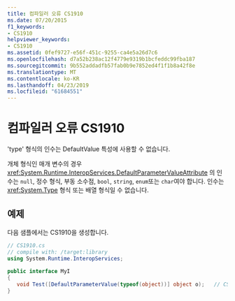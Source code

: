 ```yaml
---
title: 컴파일러 오류 CS1910
ms.date: 07/20/2015
f1_keywords:
- CS1910
helpviewer_keywords:
- CS1910
ms.assetid: 0fef9727-e56f-451c-9255-ca4e5a26d7c6
ms.openlocfilehash: d7a52b238ac12f4779e9319b1bcfeddc99fba187
ms.sourcegitcommit: 9b552addadfb57fab0b9e7852ed4f1f1b8a42f8e
ms.translationtype: MT
ms.contentlocale: ko-KR
ms.lasthandoff: 04/23/2019
ms.locfileid: "61684551"
---
```

# <a name="compiler-error-cs1910"></a>컴파일러 오류 CS1910
'type' 형식의 인수는 DefaultValue 특성에 사용할 수 없습니다.  
  
 개체 형식인 매개 변수의 경우 <xref:System.Runtime.InteropServices.DefaultParameterValueAttribute> 의 인수는 `null`, 정수 형식, 부동 소수점, `bool`, `string`, `enum`또는 `char`여야 합니다. 인수는 <xref:System.Type> 형식 또는 배열 형식일 수 없습니다.  
  
## <a name="example"></a>예제  
 다음 샘플에서는 CS1910을 생성합니다.  
  
```csharp  
// CS1910.cs  
// compile with: /target:library  
using System.Runtime.InteropServices;  
  
public interface MyI  
{  
   void Test([DefaultParameterValue(typeof(object))] object o);   // CS1910  
}  
```
